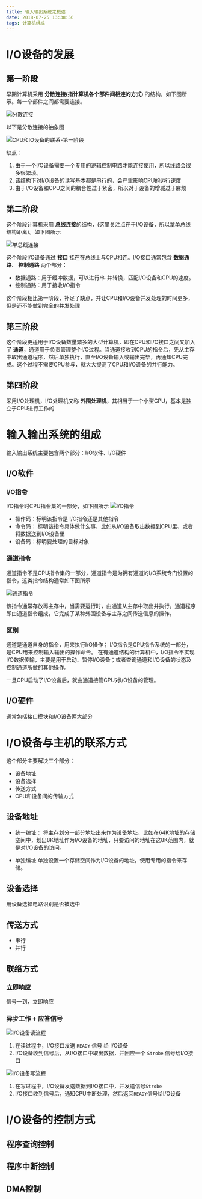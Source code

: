 ```yaml
---
title: 输入输出系统之概述
date: 2018-07-25 13:38:56
tags: 计算机组成
---
```


# I/O设备的发展
## 第一阶段
早期计算机采用 **分散连接(指计算机各个部件间相连的方式)** 的结构，如下图所示。每一个部件之间都需要连接。

![分散连接](https://blog-1252749790.file.myqcloud.com/ComputerOrganization/%E5%88%86%E6%95%A3%E8%BF%9E%E6%8E%A5.png)

以下是分散连接的抽象图

![CPU和IO设备的联系-第一阶段](https://blog-1252749790.file.myqcloud.com/ComputerOrganization/CPU%E5%92%8CIO%E8%AE%BE%E5%A4%87%E7%9A%84%E8%81%94%E7%B3%BB%E7%AC%AC%E4%B8%80%E9%98%B6%E6%AE%B5.png)

缺点：
1. 由于一个I/O设备需要一个专用的逻辑控制电路才能连接使用，所以线路会很多很繁琐。
2. 该结构下对I/O设备的读写基本都是串行的，会严重影响CPU的运行速度
3. 由于I/O设备和CPU之间的耦合性过于紧密，所以对于设备的增减过于麻烦

## 第二阶段
这个阶段计算机采用 **总线连接**的结构，(这里关注点在于I/O设备，所以拿单总线结构距离)。如下图所示

![单总线连接](https://blog-1252749790.file.myqcloud.com/ComputerOrganization/%E6%80%BB%E7%BA%BF%E8%BF%9E%E6%8E%A5%E4%B9%8B%E5%8D%95%E6%80%BB%E7%BA%BF%E8%BF%9E%E6%8E%A5.png)

这个阶段I/O设备通过 **接口** 挂在在总线上与CPU相连。I/O接口通常包含 **数据通路**、 **控制通路** 两个部分：

* 数据通路：用于缓冲数据，可以进行串-并转换，匹配I/O设备和CPU的速度。
* 控制通路：用于接收I/O指令

这个阶段相比第一阶段，补足了缺点，并让CPU和I/O设备并发处理的时间更多，但是还不能做到完全的并发处理

## 第三阶段
这个阶段更适用于I/O设备数量繁多的大型计算机，即在CPU和I/O接口之间又加入了 **通道**，通道用于负责管理整个I/O过程。当通道接收到CPU的指令后，先从主存中取出通道程序，然后单独执行，直至I/O设备输入或输出完毕，再通知CPU完成。这个过程不需要CPU参与，就大大提高了CPU和I/O设备的并行能力。

## 第四阶段
采用I/O处理机，I/O处理机又称 **外围处理机**，其相当于一个小型CPU，基本是独立于CPU进行工作的

# 输入输出系统的组成
输入输出系统主要包含两个部分：I/O软件、I/O硬件

## I/O软件
### I/O指令
I/O指令时CPU指令集的一部分，如下图所示
![I/O指令](https://blog-1252749790.file.myqcloud.com/ComputerOrganization/IO%E6%8C%87%E4%BB%A4%E7%9A%84%E4%B8%80%E8%88%AC%E6%A0%BC%E5%BC%8F.png)

* 操作码：标明该指令是 I/O指令还是其他指令
* 命令码： 标明该指令具体做什么事，比如从I/O设备取出数据到CPU里、或者将数据送到I/O设备里
* 设备码：标明要处理的目标对象

### 通道指令
通道指令不是CPU指令集的一部分，通道指令是为拥有通道的I/O系统专门设置的指令，这类指令结构通常如下图所示

![通道指令](https://blog-1252749790.file.myqcloud.com/ComputerOrganization/%E9%80%9A%E9%81%93%E6%8C%87%E4%BB%A4.png)

该指令通常存放再主存中，当需要运行时，由通道从主存中取出并执行。通道程序即由通道指令组成，它完成了某种外围设备与主存之间传送信息的操作。

### 区别
通道是通道自身的指令，用来执行I/O操作；
I/O指令是CPU指令系统的一部分，是CPU用来控制输入输出的操作命令。
在有通道结构的计算机中，I/O指令不实现I/O数据传输，主要是用于启动、暂停I/O设备；或者查询通道和I/O设备的状态及控制通道所做的其他操作。

一旦CPU启动了I/O设备后，就由通道接管CPU对I/O设备的管理。

## I/O硬件
通常包括接口模块和I/O设备两大部分

# I/O设备与主机的联系方式
这个部分主要解决三个部分：
* 设备地址
* 设备选择
* 传送方式
* CPU和设备间的传输方式

## 设备地址
* 统一编址：
将主存划分一部分地址出来作为设备地址，比如在64K地址的存储空间中，划出8K地址作为I/O设备的地址，只要访问的地址在这8K范围内，就是对I/O设备的访问。

* 单独编址
单独设置一个存储空间作为I/O设备的地址，使用专用的指令来存储。

## 设备选择
用设备选择电路识别是否被选中

## 传送方式
* 串行
* 并行

## 联络方式
### 立即响应
信号一到，立即响应
### 异步工作 + 应答信号
![I/O设备读流程](https://blog-1252749790.file.myqcloud.com/ComputerOrganization/IO%E8%AE%BE%E5%A4%87%E8%AF%BB%E6%B5%81%E7%A8%8B%E4%B9%8B%E5%BC%82%E6%AD%A5%E5%BA%94%E7%AD%94%E8%81%94%E7%BB%9C.png)

1. 在读过程中，I/O接口发送 `READY` 信号 给 I/O设备
2. I/O设备收到信号后，从I/O接口中取出数据，并回应一个 `Strobe` 信号给I/O接口


![I/O设备写流程](https://blog-1252749790.file.myqcloud.com/ComputerOrganization/IO%E5%86%99%E6%B5%81%E7%A8%8B%E4%B9%8B%E5%BC%82%E6%AD%A5%E5%BA%94%E7%AD%94%E8%81%94%E7%BB%9C.png)

1. 在写过程中，I/O设备发送数据到I/O接口中，并发送信号`Strobe`
2. I/O接口收到信号后，通知CPU中断处理，然后返回`READY`信号给I/O设备

# I/O设备的控制方式

## 程序查询控制
## 程序中断控制
## DMA控制